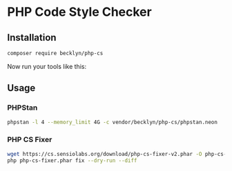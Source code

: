 PHP Code Style Checker
======================


Installation
------------

```bash
composer require becklyn/php-cs 
```

Now run your tools like this:


Usage
-----

### PHPStan

```bash
phpstan -l 4 --memory_limit 4G -c vendor/becklyn/php-cs/phpstan.neon
```


### PHP CS Fixer

```bash
wget https://cs.sensiolabs.org/download/php-cs-fixer-v2.phar -O php-cs-fixer.phar
php php-cs-fixer.phar fix --dry-run --diff
```
